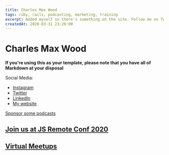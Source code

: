 ```yaml
---
title: Charles Max Wood
tags: ruby, rails, podcasting, marketing, training
excerpt: Added myself so there's something on the site. Follow me on Twitter, hire someone else.
createdAt: 2020-03-31 23:26:00
---
```


# Charles Max Wood

**If you're using this as your template, please note that you have all of Markdown at your disposal**

Social Media:
* [Instagram](https://instagram.com/charlesmaxwood)
* [Twitter](https://twitter.com/cmaxw)
* [LinkedIn](https://linkedin.com/in/charlesmaxwood)
* [My website](https://devchat.tv)

[Sponsor some podcasts](https://devchat.tv/sponsor)

## [Join us at JS Remote Conf 2020](http://jsremoteconf.com)

## [Virtual Meetups](https://devchat.tv/meetups)
